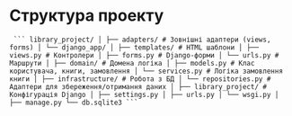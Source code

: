 # Структура проекту
<pre lang="text"><code> ``` library_project/ │ ├── adapters/ # Зовнішні адаптери (views, forms) │ └── django_app/ │ ├── templates/ # HTML шаблони │ ├── views.py # Контролери │ ├── forms.py # Django-форми │ └── urls.py # Маршрути │ ├── domain/ # Домена логіка │ ├── models.py # Клас користувача, книги, замовлення │ └── services.py # Логіка замовлення книги │ ├── infrastructure/ # Робота з БД │ └── repositories.py # Адаптери для збереження/отримання даних │ ├── library_project/ # Конфігурація Django │ ├── settings.py │ ├── urls.py │ └── wsgi.py │ ├── manage.py └── db.sqlite3 ``` </code></pre>
